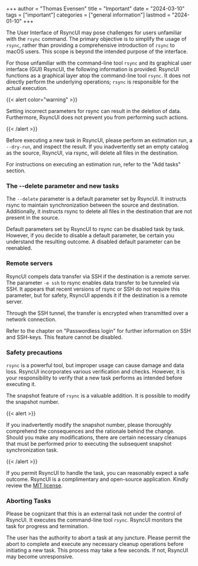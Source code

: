 +++
author = "Thomas Evensen"
title = "Important"
date = "2024-03-10"
tags = ["important"]
categories = ["general information"]
lastmod = "2024-01-10"
+++

The User Interface of RsyncUI may pose challenges for users unfamiliar with the `rsync` command. The primary objective is to
simplify the usage of `rsync`, rather than providing a comprehensive introduction of `rsync` to macOS users. This scope is beyond the intended purpose of the interface.

For those unfamiliar with the command-line tool `rsync` and its graphical user interface (GUI) RsyncUI, the following
information is provided: RsyncUI functions as a graphical layer atop the command-line tool `rsync`. It does not directly perform the underlying operations; `rsync` is responsible for the actual execution.

{{< alert color="warning" >}}

Setting incorrect parameters for rsync can result in the deletion of data. Furthermore, RsyncUI does not prevent you from performing such actions.

{{< /alert >}}

Before executing a new task in RsyncUI, please perform an estimation run, a `--dry-run`, and inspect the result.
If you inadvertently set an empty catalog as the source, RsyncUI, via rsync, will delete all files in the destination.

For instructions on executing an estimation run, refer to the "Add tasks" section.

### The --delete parameter and new tasks

The `--delete` parameter is a default parameter set by RsyncUI. It instructs rsync to maintain synchronization between the source and destination.
Additionally, it instructs rsync to delete all files in the destination that are not present in the source.

Default parameters set by RsyncUI to rsync can be disabled task by task. However, if you decide to disable a default parameter, be certain you understand the resulting outcome. A disabled default parameter can be reenabled.

### Remote servers

RsyncUI compels data transfer via SSH if the destination is a remote server. The parameter `-e ssh` to rsync enables data transfer to be tunneled via SSH.
It appears that recent versions of rsync or SSH do not require this parameter, but for safety, RsyncUI appends it if the destination is a remote server.

Through the SSH tunnel, the transfer is encrypted when transmitted over a network connection.

Refer to the chapter on "Passwordless login" for further information on SSH and SSH-keys. This feature cannot be disabled.

### Safety precautions

`rsync` is a powerful tool, but improper usage can cause damage and data loss. RsyncUI incorporates various verification and checks.
However, it is your responsibility to verify that a new task performs as intended before executing it.

The snapshot feature of `rsync` is a valuable addition. It is possible to modify the snapshot number.

{{< alert >}}

If you inadvertently modify the snapshot number, please thoroughly comprehend the consequences and the rationale behind the change.
Should you make any modifications, there are certain necessary cleanups that must be performed prior to executing the subsequent snapshot synchronization task.

{{< /alert >}}

If you permit RsyncUI to handle the task, you can reasonably expect a safe outcome. RsyncUI is a complimentary and open-source application.
Kindly review the [MIT license](/docs/license/).

### Aborting Tasks

Please be cognizant that this is an external task not under the control of RsyncUI. It executes the command-line tool `rsync`.
RsyncUI monitors the task for progress and termination.

The user has the authority to abort a task at any juncture. Please permit the abort to complete and execute any necessary cleanup operations before initiating a new task.
This process may take a few seconds. If not, RsyncUI may become unresponsive.

